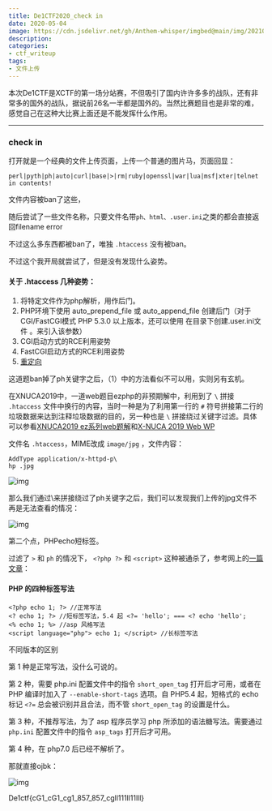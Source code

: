 ```yaml
---
title: De1CTF2020_check in
date: 2020-05-04
image: https://cdn.jsdelivr.net/gh/Anthem-whisper/imgbed@main/img/20210120170416.png
description: 
categories: 
- ctf_writeup
tags:
- 文件上传
---
```

本次De1CTF是XCTF的第一场分站赛，不但吸引了国内许许多多的战队，还有非常多的国外的战队，据说前26名一半都是国外的。当然比赛题目也是非常的难，感觉自己在这种大比赛上面还是不能发挥什么作用。

------

### check in

打开就是一个经典的文件上传页面，上传一个普通的图片马，页面回显：

```
perl|pyth|ph|auto|curl|base|>|rm|ruby|openssl|war|lua|msf|xter|telnet in contents!
```

文件内容被ban了这些，

随后尝试了一些文件名称，只要文件名带`ph、html、.user.ini`之类的都会直接返回filename error

不过这么多东西都被ban了，唯独 `.htaccess` 没有被ban。

不过这个我开局就尝试了，但是没有发现什么姿势。

#### 关于 .htaccess 几种姿势：

1. 将特定文件作为php解析，用作后门。
2. PHP环境下使用 auto_prepend_file 或 auto_append_file 创建后门（对于CGI/FastCGI模式 PHP 5.3.0 以上版本，还可以使用 在目录下创建.user.ini文件 。来引入该参数）
3. CGI启动方式的RCE利用姿势
4. FastCGI启动方式的RCE利用姿势
5. [重定向](https://skysec.top/2017/09/06/有趣的-htaccess/#Tokyo-Westerns-MMA-CTF-2nd-2016应用)

 

这道题ban掉了ph关键字之后，（1）中的方法看似不可以用，实则另有玄机。

在XNUCA2019中，一道web题目ezphp的非预期解中，利用到了 `\` 拼接 `.htaccess` 文件中换行的内容，当时一种是为了利用第一行的 `#` 符号拼接第二行的垃圾数据来达到注释垃圾数据的目的，另一种也是 `\` 拼接绕过关键字过滤。具体可以参看[XNUCA2019 ez系列web题解](https://xz.aliyun.com/t/6111)和[X-NUCA 2019 Web WP](https://evi0s.com/2019/08/30/x-nuca-2019-web-wp/)

文件名 `.htaccess`，MIME改成 `image/jpg` ，文件内容：

```
AddType application/x-httpd-p\
hp .jpg
```

![img](https://cdn.jsdelivr.net/gh/Anthem-whisper/imgbed@main/img/20210120170428.png)

那么我们通过\来拼接绕过了ph关键字之后，我们可以发现我们上传的jpg文件不再是无法查看的情况：

![img](https://cdn.jsdelivr.net/gh/Anthem-whisper/imgbed@main/img/20210120170439.png)

第二个点，PHPecho短标签。

过滤了 `>` 和 `ph` 的情况下， `<?php ?>` 和 `<script>` 这种被通杀了，参考网上的[一篇文章](https://wp.hellocode.name/?p=470)：

#### PHP 的四种标签写法

```
<?php echo 1; ?> //正常写法
<? echo 1; ?> //短标签写法，5.4 起 <?= 'hello'; === <? echo 'hello';
<% echo 1; %> //asp 风格写法
<script language="php"> echo 1; </script> //长标签写法
```

不同版本的区别

第 1 种是正常写法，没什么可说的。

第 2 种，需要 php.ini 配置文件中的指令 `short_open_tag` 打开后才可用，或者在 PHP 编译时加入了 `--enable-short-tags` 选项。自 PHP5.4 起，短格式的 echo 标记 `<?=` 总会被识别并且合法，而不管 `short_open_tag` 的设置是什么。

第 3 种，不推荐写法，为了 asp 程序员学习 php 所添加的语法糖写法。需要通过 `php.ini` 配置文件中的指令 `asp_tags` 打开后才可用。

第 4 种，在 php7.0 后已经不解析了。

那就直接ojbk：

![img](https://cdn.jsdelivr.net/gh/Anthem-whisper/imgbed@main/img/20210120170456.png)

De1ctf{cG1_cG1_cg1_857_857_cgll111ll11lll}